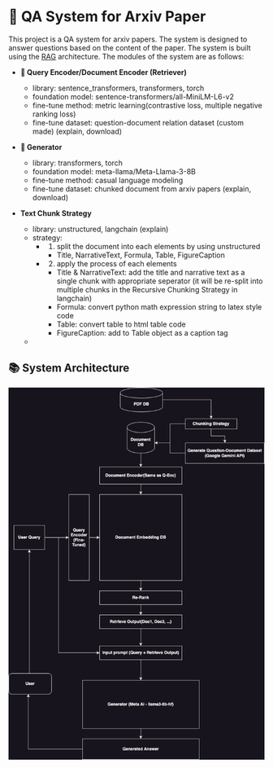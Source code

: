 # 🤔 QA System for Arxiv Paper

This project is a QA system for arxiv papers. The system is designed to answer questions based on the content of the paper. The system is built using the [RAG](https://arxiv.org/abs/2104.08691) architecture. The modules of the system are as follows:

- **🔭 Query Encoder/Document Encoder (Retriever)**
  - library: sentence_transformers, transformers, torch
  - foundation model: sentence-transformers/all-MiniLM-L6-v2
  - fine-tune method: metric learning(contrastive loss, multiple negative ranking loss)
  - fine-tune dataset: question-document relation dataset (custom made) (explain, download)

- **🧠 Generator**
  - library: transformers, torch
  - foundation model: meta-llama/Meta-Llama-3-8B
  - fine-tune method: casual language modeling
  - fine-tune dataset: chunked document from arxiv papers (explain, download)

- **Text Chunk Strategy**
  - library: unstructured, langchain (explain)
  - strategy:
    - 1) split the document into each elements by using unstructured
      - Title, NarrativeText, Formula, Table, FigureCaption
    
    - 2) apply the process of each elements
      - Title & NarrativeText: add the title and narrative text as a single chunk with appropriate seperator (it will be re-split into multiple chunks in the Recursive Chunking Strategy in langchain)
      - Formula: convert python math expression string to latex style code
      - Table: convert table to html table code
      - FigureCaption: add to Table object as a caption tag
  - 
## 📚 System Architecture
![Image Description](assets/images/rag_pipeline.drawio.png)